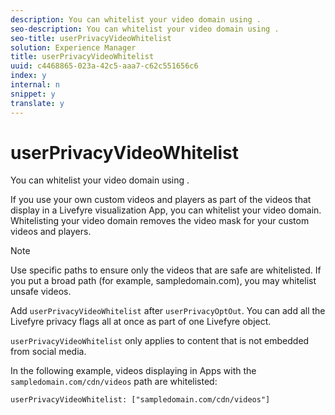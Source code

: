 ```yaml
---
description: You can whitelist your video domain using .
seo-description: You can whitelist your video domain using .
seo-title: userPrivacyVideoWhitelist
solution: Experience Manager
title: userPrivacyVideoWhitelist
uuid: c4468865-023a-42c5-aaa7-c62c551656c6
index: y
internal: n
snippet: y
translate: y
---
```


# userPrivacyVideoWhitelist

You can whitelist your video domain using .

If you use your own custom videos and players as part of the videos that display in a Livefyre visualization App, you can whitelist your video domain. Whitelisting your video domain removes the video mask for your custom videos and players.

>[!NOTE]
>
>Use specific paths to ensure only the videos that are safe are whitelisted. If you put a broad path (for example, sampledomain.com), you may whitelist unsafe videos.

Add `userPrivacyVideoWhitelist` after `userPrivacyOptOut`. You can add all the Livefyre privacy flags all at once as part of one Livefyre object.

`userPrivacyVideoWhitelist` only applies to content that is not embedded from social media.

In the following example, videos displaying in Apps with the `sampledomain.com/cdn/videos` path are whitelisted:

```
userPrivacyVideoWhitelist: ["sampledomain.com/cdn/videos"]
```

